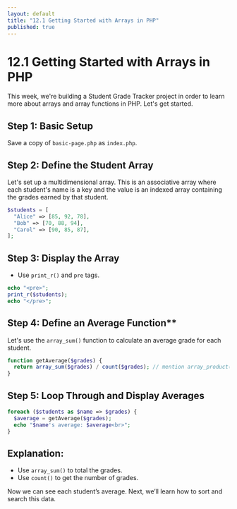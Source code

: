 ```yaml
---
layout: default
title: "12.1 Getting Started with Arrays in PHP"
published: true
---
```


# 12.1 Getting Started with Arrays in PHP

This week, we're building a Student Grade Tracker project in order to learn more about arrays and array functions in PHP. Let's get started.

## Step 1: Basic Setup

Save a copy of `basic-page.php` as `index.php`.

## Step 2: Define the Student Array

Let's set up a multidimensional array. This is an associative array where each student's name is a key and the value is an indexed array containing the grades earned by that student.

```php
$students = [
  "Alice" => [85, 92, 78],
  "Bob" => [70, 88, 94],
  "Carol" => [90, 85, 87],
];
```

## Step 3: Display the Array

- Use `print_r()` and `pre` tags.

```php
echo "<pre>";
print_r($students);
echo "</pre>";
```

## Step 4: Define an Average Function**

Let's use the `array_sum()` function to calculate an average grade for each student.

```php
function getAverage($grades) {
  return array_sum($grades) / count($grades); // mention array_product() as well
}
```

## Step 5: Loop Through and Display Averages

```php
foreach ($students as $name => $grades) {
  $average = getAverage($grades);
  echo "$name's average: $average<br>";
}
```

## Explanation:

- Use `array_sum()` to total the grades.
- Use `count()` to get the number of grades.

Now we can see each student’s average. Next, we’ll learn how to sort and search this data.
